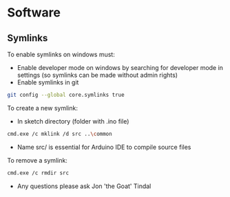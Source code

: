 # Software

## Symlinks

To enable symlinks on windows must:
- Enable developer mode on windows by searching for developer mode in settings (so symlinks can be made without admin rights)
- Enable symlinks in git
```bash
git config --global core.symlinks true
```

To create a new symlink:
- In sketch directory (folder with .ino file)
```bash
cmd.exe /c mklink /d src ..\common
```
- Name src/ is essential for Arduino IDE to compile source files

To remove a symlink:
```bash
cmd.exe /c rmdir src
```

- Any questions please ask Jon 'the Goat' Tindal
